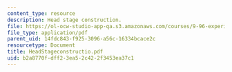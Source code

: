 ```yaml
---
content_type: resource
description: Head stage construction.
file: https://ol-ocw-studio-app-qa.s3.amazonaws.com/courses/9-96-experimental-methods-of-adjustable-tetrode-array-neurophysiology-january-iap-2001/b2a8770fdff23ea52c422f3453ea37c1_HeadStageconstructio.pdf
file_type: application/pdf
parent_uid: 14fdc843-f925-3096-a56c-16334bcace2c
resourcetype: Document
title: HeadStageconstructio.pdf
uid: b2a8770f-dff2-3ea5-2c42-2f3453ea37c1
---
```

